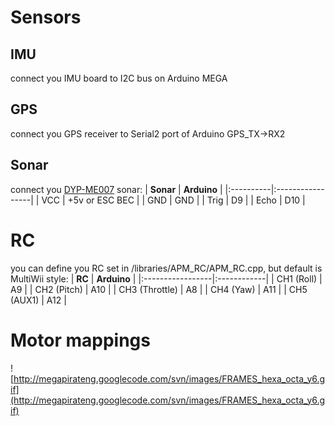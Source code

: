 # Sensors #
## IMU ##
connect you IMU board to I2C bus on Arduino MEGA
## GPS ##
connect you GPS receiver to Serial2 port of Arduino GPS\_TX->RX2
## Sonar ##
connect you [DYP-ME007](dypme007.md) sonar:
| **Sonar** | **Arduino**      |
|:----------|:-----------------|
| VCC       | +5v or ESC BEC   |
| GND       | GND              |
| Trig      | D9               |
| Echo      | D10              |

# RC #
you can define you RC set in /libraries/APM\_RC/APM\_RC.cpp, but default is MultiWii style:
| **RC**           | **Arduino** |
|:-----------------|:------------|
| CH1 (Roll)       | A9          |
| CH2 (Pitch)      | A10         |
| CH3 (Throttle)   | A8          |
| CH4 (Yaw)        | A11         |
| CH5 (AUX1)       | A12         |

# Motor mappings #
![http://megapirateng.googlecode.com/svn/images/FRAMES_hexa_octa_y6.gif](http://megapirateng.googlecode.com/svn/images/FRAMES_hexa_octa_y6.gif)